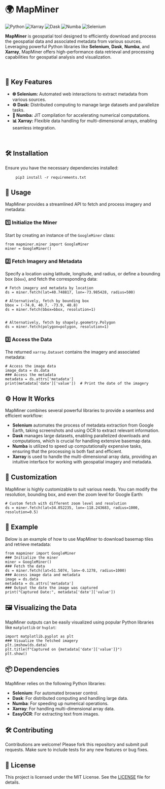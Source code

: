 <!DOCTYPE html>
<html lang="en">
<head>
    <meta charset="UTF-8">
    <meta name="viewport" content="width=device-width, initial-scale=1.0">
</head>
<body>
    <h1>🌍 <strong>MapMiner</strong> </h1>
    <p>
        <img src="https://img.shields.io/badge/Python-3.x-blue.svg?style=flat-square&logo=python" alt="Python">
        <img src="https://img.shields.io/badge/Xarray-0.18+-orange.svg?style=flat-square&logo=xarray" alt="Xarray">
        <img src="https://img.shields.io/badge/Dask-Powered-yellow.svg?style=flat-square&logo=dask" alt="Dask">
        <img src="https://img.shields.io/badge/Numba-Accelerated-green.svg?style=flat-square&logo=numba" alt="Numba">
        <img src="https://img.shields.io/badge/Selenium-Automated-informational.svg?style=flat-square&logo=selenium" alt="Selenium">
    </p>
    <p><strong>MapMiner</strong> is geospatial tool designed to efficiently download and process the geospatial data and associated metadata from various sources. Leveraging powerful Python libraries like <strong>Selenium</strong>, <strong>Dask</strong>, <strong>Numba</strong>, and <strong>Xarray</strong>, MapMiner offers high-performance data retrieval and processing capabilities for geospatial analysis and visualization.</p><br>
    <h2>🚀 <strong>Key Features</strong></h2>
    <ul>
        <li><strong>🌐 Selenium:</strong> Automated web interactions to extract metadata from various sources.</li>
        <li><strong>⚙️ Dask:</strong> Distributed computing to manage large datasets and parallelize tasks.</li>
        <li><strong>🚀 Numba:</strong> JIT compilation for accelerating numerical computations.</li>
        <li><strong>📊 Xarray:</strong> Flexible data handling for multi-dimensional arrays, enabling seamless integration.</li>
    </ul><br>
    <h2>🛠 <strong>Installation</strong></h2>
    <p>Ensure you have the necessary dependencies installed:</p>
    <pre>
    <code>pip3 install -r requirements.txt</code></pre>
    <h2>📝 <strong>Usage</strong></h2>
    <p>MapMiner provides a streamlined API to fetch and process imagery and metadata:</p>
    <h3><strong>1️⃣ Initialize the Miner</strong></h3>
    <p>Start by creating an instance of the <code>GoogleMiner</code> class:</p>
    <pre><code>from mapminer.miner import GoogleMiner
miner = GoogleMiner()</code></pre>
    <h3><strong>2️⃣ Fetch Imagery and Metadata</strong></h3>
    <p>Specify a location using latitude, longitude, and radius, or define a bounding box (<code>bbox</code>), and fetch the corresponding data:</p>
    <pre><code># Fetch imagery and metadata by location
ds = miner.fetch(lat=40.748817, lon=-73.985428, radius=500)
<br># Alternatively, fetch by bounding box
bbox = (-74.0, 40.7, -73.9, 40.8)
ds = miner.fetch(bbox=bbox, resolution=1)
<br>
# Alternatively, fetch by shapely.geometry.Polygon
ds = miner.fetch(polygon=polygon, resolution=1)</code></pre>
    <h3><strong>3️⃣ Access the Data</strong></h3>
    <p>The returned <code>xarray.Dataset</code> contains the imagery and associated metadata:</p>
    <pre><code># Access the image data
image_data = ds.data
### Access the metadata
metadata = ds.attrs['metadata']
print(metadata['date']['value'])  # Print the date of the imagery</code></pre>
    <h2>⚙️ <strong>How It Works</strong></h2>
    <p>MapMiner combines several powerful libraries to provide a seamless and efficient workflow:</p>
    <ul>
        <li><strong>Selenium</strong> automates the process of metadata extraction from Google Earth, taking screenshots and using OCR to extract relevant information.</li>
        <li><strong>Dask</strong> manages large datasets, enabling parallelized downloads and computations, which is crucial for handling extensive basemap data.</li>
        <li><strong>Numba</strong> is utilized to speed up computationally expensive tasks, ensuring that the processing is both fast and efficient.</li>
        <li><strong>Xarray</strong> is used to handle the multi-dimensional array data, providing an intuitive interface for working with geospatial imagery and metadata.</li>
    </ul>
    <h2>🔧 <strong>Customization</strong></h2>
    <p>MapMiner is highly customizable to suit various needs. You can modify the resolution, bounding box, and even the zoom level for Google Earth:</p>
    <pre><code># Custom fetch with different zoom level and resolution
ds = miner.fetch(lat=34.052235, lon=-118.243683, radius=1000, resolution=0.5)</code></pre>
    <h2>🧪 <strong>Example</strong></h2>
    <p>Below is an example of how to use MapMiner to download basemap tiles and retrieve metadata:</p>
    <pre><code>from mapminer import GoogleMiner
### Initialize the miner
miner = GoogleMiner()
### Fetch the data
ds = miner.fetch(lat=51.5074, lon=-0.1278, radius=1000)
### Access image data and metadata
image = ds.data
metadata = ds.attrs['metadata']
### Output the date the image was captured
print("Captured Date:", metadata['date']['value'])</code></pre>
    <h2>🖼 <strong>Visualizing the Data</strong></h2>
    <p>MapMiner outputs can be easily visualized using popular Python libraries like <code>matplotlib</code> or <code>hvplot</code>:</p>
    <pre><code>import matplotlib.pyplot as plt
### Visualize the fetched imagery
plt.imshow(ds.data)
plt.title(f"Captured on {metadata['date']['value']}")
plt.show()</code></pre>
    <h2>📦 <strong>Dependencies</strong></h2>
    <p>MapMiner relies on the following Python libraries:</p>
    <ul>
        <li><strong>Selenium</strong>: For automated browser control.</li>
        <li><strong>Dask</strong>: For distributed computing and handling large data.</li>
        <li><strong>Numba</strong>: For speeding up numerical operations.</li>
        <li><strong>Xarray</strong>: For handling multi-dimensional array data.</li>
        <li><strong>EasyOCR</strong>: For extracting text from images.</li>
    </ul>
    <h2>🛠 <strong>Contributing</strong></h2>
    <p>Contributions are welcome! Please fork this repository and submit pull requests. Make sure to include tests for any new features or bug fixes.</p>
    <h2>📝 <strong>License</strong></h2>
    <p>This project is licensed under the MIT License. See the <a href="LICENSE">LICENSE</a> file for details.</p>
</body>
</html>
